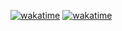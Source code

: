 [![wakatime](https://wakatime.com/share/@nohashduck/a7912af5-e58e-4fce-8f5f-f31041d40072.svg)](https://wakatime.com/@nohashduck)
[![wakatime](https://wakatime.com/badge/user/018f06f9-c2ec-4ea8-8fe7-09b95fd641e2.svg)](https://wakatime.com/@nohashduck)
